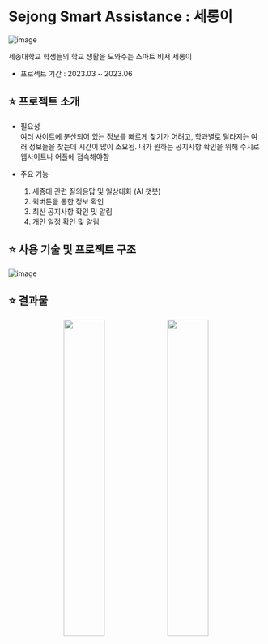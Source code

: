 # Sejong Smart Assistance : 세롱이

![image](https://github.com/Capstone-Chat-Sejong/frontend/assets/73338341/3e290722-3f8f-4560-946e-a8ad5da35798)

세종대학교 학생들의 학교 생활을 도와주는 스마트 비서 세롱이

- 프로젝트 기간 : 2023.03 ~ 2023.06

## ⭐ 프로젝트 소개

- 필요성  
  여러 사이트에 분산되어 있는 정보를 빠르게 찾기가 어려고, 학과별로 달라지는 여러 정보들을 찾는데 시간이 많이 소요됨. 내가 원하는 공지사항 확인을 위해 수시로 웹사이트나 어플에 접속해야함

- 주요 기능
  1. 세종대 관련 질의응답 및 일상대화 (AI 챗봇)
  2. 퀵버튼을 통한 정보 확인
  3. 최신 공지사항 확인 및 알림
  4. 개인 일정 확인 및 알림

## ⭐ 사용 기술 및 프로젝트 구조

![image](https://github.com/Capstone-Chat-Sejong/frontend/assets/73338341/4c97ddbb-6193-44a7-b32c-b99055bbb33a)

## ⭐ 결과물

<p align="center">
<img src="https://github.com/Capstone-Chat-Sejong/frontend/assets/73338341/a4584077-277c-4010-b20e-5390adf51d14" width="40%" align="center">

<img src="https://github.com/Capstone-Chat-Sejong/frontend/assets/73338341/b86f1341-9028-400c-ab5b-70b0a04efd24" width="40%" align="center">
</p>
